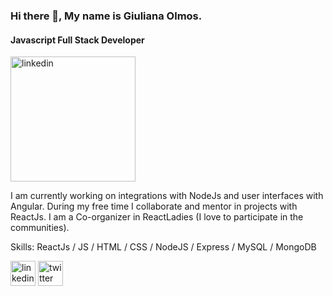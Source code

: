 ### Hi there 👋, My name is Giuliana Olmos.
#### Javascript Full Stack Developer

<img src='https://i.ibb.co/wg316p3/pi89ei6-B-400x400.jpg' alt='linkedin' height='200' >

I am currently working on integrations with NodeJs and user interfaces with Angular.
During my free time I collaborate and mentor in projects with ReactJs. 
I am a Co-organizer in ReactLadies (I love to participate in the communities).

Skills: ReactJs / JS / HTML / CSS / NodeJS / Express / MySQL / MongoDB

[<img src='https://cdn.jsdelivr.net/npm/simple-icons@3.0.1/icons/linkedin.svg' alt='linkedin' height='40' >](https://www.linkedin.com/in/giulianaevangelinaolmos)  [<img src='https://cdn.jsdelivr.net/npm/simple-icons@3.0.1/icons/twitter.svg' alt='twitter' height='40'> ](https://twitter.com/GiulianaEOlmos)  

